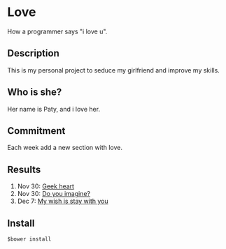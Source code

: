 # Love
How a programmer says "i love u".

## Description
This is my personal project to seduce my girlfriend and improve my skills.

## Who is she?
Her name is Paty, and i love her. 

## Commitment
Each week add a new section with love.

## Results
1. Nov 30: [Geek heart](http://love.svzosorio.co/#1)
2. Nov 30: [Do you imagine?](http://love.svzosorio.co/#2)
3. Dec 7: [My wish is stay with you](http://love.svzosorio.co/#3)

## Install
`$bower install`

